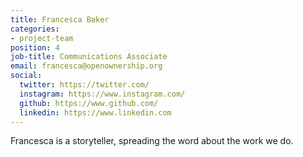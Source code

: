 ```yaml
---
title: Francesca Baker
categories:
- project-team
position: 4
job-title: Communications Associate
email: francesca@openownership.org
social:
  twitter: https://twitter.com/
  instagram: https://www.instagram.com/
  github: https://www.github.com/
  linkedin: https://www.linkedin.com
---
```


Francesca is a storyteller, spreading the word about the work we do.